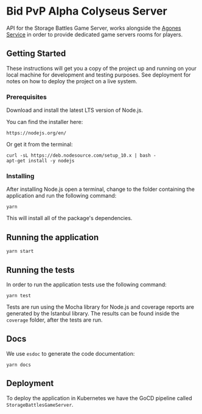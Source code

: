 # Bid PvP Alpha Colyseus Server

API for the Storage Battles Game Server, works alongside the [Agones Service](agones.dev) in order to provide dedicated game servers rooms for players. 

## Getting Started

These instructions will get you a copy of the project up and running on your local machine for development and testing purposes. See deployment for notes on how to deploy the project on a live system.

### Prerequisites

Download and install the latest LTS version of Node.js.

You can find the installer here:

    https://nodejs.org/en/

Or get it from the terminal:

    curl -sL https://deb.nodesource.com/setup_10.x | bash -
    apt-get install -y nodejs

### Installing

After installing Node.js open a terminal, change to the folder containing the application and run the following command:

    yarn

This will install all of the package's dependencies.

## Running the application

    yarn start

## Running the tests

In order to run the application tests use the following command:

    yarn test

Tests are run using the Mocha library for Node.js and coverage reports are generated by the Istanbul library.
The results can be found inside the `coverage` folder, after the tests are run.

## Docs

We use `esdoc` to generate the code documentation:

    yarn docs

## Deployment

To deploy the application in Kubernetes we have the GoCD pipeline called `StorageBattlesGameServer`.
